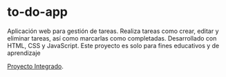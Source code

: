 # to-do-app
Aplicación web para gestión de tareas. Realiza tareas como crear, editar y eliminar tareas, así como marcarlas como completadas. Desarrollado con HTML, CSS y JavaScript. Este proyecto es solo para fines educativos y de aprendizaje


[Proyecto Integrado](proyecto-integrado-ibi.netlify.app "En fase de desarrollo").
